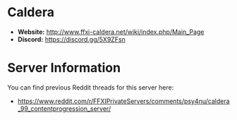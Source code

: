 # Caldera

  - **Website:** http://www.ffxi-caldera.net/wiki/index.php/Main_Page
  - **Discord:** https://discord.gg/5X9ZFsn

# Server Information

You can find previous Reddit threads for this server here:

  - https://www.reddit.com/r/FFXIPrivateServers/comments/psy4nu/caldera_99_contentprogression_server/

